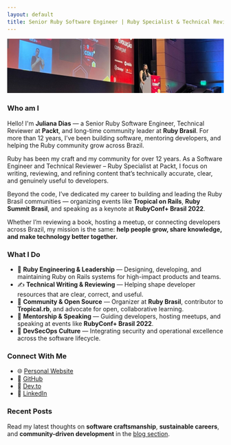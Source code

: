 ```yaml
---
layout: default
title: Senior Ruby Software Engineer | Ruby Specialist & Technical Reviewer – Packt | Admin @ RubyBrasil | Event Organizer & Community Leader
---
```

![](/assets/images/keynote.jpeg)
### Who am I

Hello! I'm **Juliana Dias** — a Senior Ruby Software Engineer, Technical Reviewer at **Packt**, and long-time community leader at **Ruby Brasil**.
For more than 12 years, I’ve been building software, mentoring developers, and helping the Ruby community grow across Brazil.

Ruby has been my craft and my community for over 12 years.
As a Software Engineer and Technical Reviewer – Ruby Specialist at Packt, I focus on writing, reviewing, and refining content that’s technically accurate, clear, and genuinely useful to developers.

Beyond the code, I’ve dedicated my career to building and leading the Ruby Brasil communities — organizing events like **Tropical on Rails**, **Ruby Summit Brasil**, and speaking as a keynote at **RubyConf+ Brasil 2022**.

Whether I’m reviewing a book, hosting a meetup, or connecting developers across Brazil, my mission is the same: **help people grow, share knowledge, and make technology better together.**

### What I Do

- 💎 **Ruby Engineering & Leadership** — Designing, developing, and maintaining Ruby on Rails systems for high-impact products and teams.
- ✍️ **Technical Writing & Reviewing** — Helping shape developer resources that are clear, correct, and useful.
- 🌱 **Community & Open Source** — Organizer at **Ruby Brasil**, contributor to **Tropical.rb**, and advocate for open, collaborative learning.
- 🤝 **Mentorship & Speaking** — Guiding developers, hosting meetups, and speaking at events like **RubyConf+ Brasil 2022**.
- 🔐 **DevSecOps Culture** — Integrating security and operational excellence across the software lifecycle.

### Connect With Me

- 🌐 [Personal Website](https://juliana.dev)
- 🐙 [GitHub](https://github.com/juuh42dias)
- 📝 [Dev.to](https://dev.to/juuh42dias)
- 💼 [LinkedIn](https://linkedin.com/in/juuh42dias)

### Recent Posts

Read my latest thoughts on **software craftsmanship**, **sustainable careers**, and **community-driven development** in the [blog section](/blog).